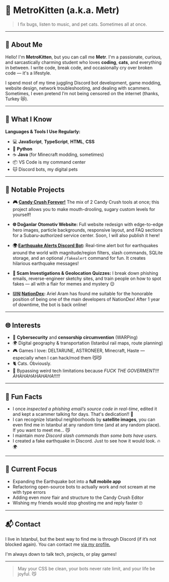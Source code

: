 # 🐾 MetroKitten (a.k.a. Metr)

> I fix bugs, listen to music, and pet cats. Sometimes all at once.

---

## 👤 About Me

Hello! I'm **MetroKitten**, but you can call me **Metr**. I'm a passionate, curious, and sarcastically charming student who loves **coding**, **cats**, and everything in between. I write code, break code, and occasionally cry over broken code — it's a lifestyle.

I spend most of my time juggling Discord bot development, game modding, website design, network troubleshooting, and dealing with scammers. Sometimes, I even pretend I’m not being censored on the internet (thanks, Turkey 😿).

---

## 🧠 What I Know

**Languages & Tools I Use Regularly:**

- 💻 **JavaScript**, **TypeScript**, **HTML**, **CSS**
- 🐍 **Python**
- ☕ **Java** (for Minecraft modding, sometimes)
- 📦 VS Code is my command center
- 🐱 Discord bots, my digital pets

---

## 📌 Notable Projects

- **🎮 [Candy Crush Forever!](https://github.com/metrlith/CandyCrushForever)**
  The mix of 2 Candy Crush tools at once; this project allows you to make mouth-drooling, sugary custom levels for yourself!

- **🌐 Doğanlar Otomotiv Website:**
  Full website redesign with edge-to-edge hero images, particle backgrounds, responsive layout, and FAQ sections for a Subaru-authorized service center. Soon, I will also publish it here!

- **🌍 [Earthquake Alerts Discord Bot](https://github.com/metrlith/Earthquake-Alerts):**
  Real-time alert bot for earthquakes around the world with magnitude/region filters, slash commands, SQLite storage, and an optional `/fakealert` command for fun. It creates hilarious earthquake messages!

- **🔬 Scam Investigations & Geolocation Quizzes:**
  I break down phishing emails, reverse-engineer sketchy sites, and train people on how to spot fakes — all with a flair for memes and mystery 😌

- **🇺🇳 [NationDex](https://github.com/Aram-Development/Nationdex-AA):**
  Ariel Aram has found me suitable for the honorable position of being one of the main developers of NationDex! After 1 year of downtime, the bot is back online!

---

## 🌐 Interests

- 🧠 **Cybersecurity** and **censorship circumvention** (WARPing)
- 🌍 Digital geography & transportation (Istanbul rail maps, route planning)
- 🎮 Games I love: DELTARUNE, ASTRONEER, Minecraft, Haste — especially when I can hack/mod them 😼😼
- 🐈 Cats. Obviously.
- 📡 Bypassing weird tech limitations because *FUCK THE GOVERMENT!!! AHAHAHAHAHAHA!!!!!* 

---

## 💬 Fun Facts

- I once *inspected a phishing email’s source code in real-time*, edited it and kept a scammer talking for days. That's dedication!! 👀
- I can recognize Istanbul neighborhoods by **satellite images**, you can even find me in Istanbul at any random time (and at any random place). If you want to meet me... 😼
- I maintain *more Discord slash commands than some bots have users.*
- I created a fake earthquake in Discord. Just to see how it would look. 🔥🌍

---

## 🎯 Current Focus

- Expanding the Earthquake bot into a **full mobile app**
- Refactoring open-source bots to actually work and not scream at me with type errors
- Adding even *more* flair and structure to the Candy Crush Editor
- Wishing my friends would stop ghosting me and reply faster 🙄

---

## 📬 Contact

I live in Istanbul, but the best way to find me is through Discord (if it’s not blocked again). You can contact me [via my profile.](discord.com/users/877557616094638112)

I'm always down to talk tech, projects, or play games!

---

> May your CSS be clean, your bots never rate limit, and your life be joyful. 😼

